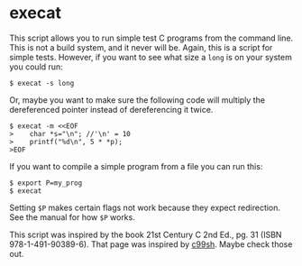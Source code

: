 # execat

This script allows you to run simple test C programs from the command line.
This is not a build system, and it never will be.
Again, this is a script for simple tests.
However, if you want to see what size a `long` is on your system you could run:
```
$ execat -s long
```

Or, maybe you want to make sure the following code will multiply the dereferenced pointer instead of dereferencing it twice.
```
$ execat -m <<EOF
>    char *s="\n"; //'\n' = 10
>    printf("%d\n", 5 * *p);
>EOF
```

If you want to compile a simple program from a file you can run this:
```
$ export P=my_prog
$ execat
```

Setting `$P` makes certain flags not work because they expect redirection.
See the manual for how `$P` works.

This script was inspired by the book 21st Century C 2nd Ed., pg. 31 (ISBN 978-1-491-90389-6).
That page was inspired by [c99sh](https://github.com/RhysU/c99sh).
Maybe check those out.
